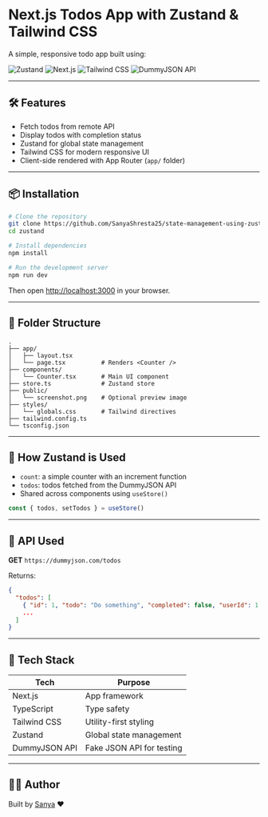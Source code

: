 # Next.js Todos App with Zustand & Tailwind CSS

A simple, responsive todo app built using:

![Zustand](https://img.shields.io/badge/Zustand-%F0%9F%A7%A0%20State%20Manager-f3f4f6?style=flat-square&logo=zustand&logoColor=4B5563&labelColor=E5E7EB)
![Next.js](https://img.shields.io/badge/Next.js-%E2%9A%A1%20v15%20App%20Router-f3f4f6?style=flat-square&logo=next.js&logoColor=000000&labelColor=E5E7EB)
![Tailwind CSS](https://img.shields.io/badge/Tailwind_CSS-%F0%9F%8E%A8%20Utility%20First-f3f4f6?style=flat-square&logo=tailwind-css&logoColor=38B2AC&labelColor=E5E7EB)
![DummyJSON API](https://img.shields.io/badge/DummyJSON_API-%F0%9F%8C%90%20Mock%20Todos-f3f4f6?style=flat-square&logo=json&logoColor=FBBF24&labelColor=E5E7EB)


---

## 🛠️ Features

* Fetch todos from remote API
* Display todos with completion status
* Zustand for global state management
* Tailwind CSS for modern responsive UI
* Client-side rendered with App Router (`app/` folder)

---

## 📦 Installation

```bash
# Clone the repository
git clone https://github.com/SanyaShresta25/state-management-using-zustand.git
cd zustand

# Install dependencies
npm install

# Run the development server
npm run dev
```

Then open [http://localhost:3000](http://localhost:3000) in your browser.

---

## 🧱 Folder Structure

```
.
├── app/
│   ├── layout.tsx
│   └── page.tsx          # Renders <Counter />
├── components/
│   └── Counter.tsx       # Main UI component
├── store.ts              # Zustand store
├── public/
│   └── screenshot.png    # Optional preview image
├── styles/
│   └── globals.css       # Tailwind directives
├── tailwind.config.ts
└── tsconfig.json
```

---

## 🧠 How Zustand is Used

* `count`: a simple counter with an increment function
* `todos`: todos fetched from the DummyJSON API
* Shared across components using `useStore()`

```ts
const { todos, setTodos } = useStore()
```

---

## 🔗 API Used

**GET** `https://dummyjson.com/todos`

Returns:

```json
{
  "todos": [
    { "id": 1, "todo": "Do something", "completed": false, "userId": 1 },
    ...
  ]
}
```

---

## 🚀 Tech Stack

| Tech          | Purpose                   |
| ------------- | ------------------------- |
| Next.js       | App framework             |
| TypeScript    | Type safety               |
| Tailwind CSS  | Utility-first styling     |
| Zustand       | Global state management   |
| DummyJSON API | Fake JSON API for testing |


---

## 👩‍💼 Author

Built by [Sanya](https://github.com/SanyaShresta25) ❤️
